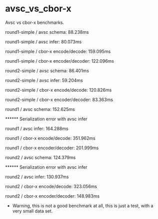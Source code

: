 # avsc_vs_cbor-x
Avsc vs cbor-x benchmarks.

round1-simple / avsc schema: 88.238ms

round1-simple / avsc infer: 80.073ms

round1-simple / cbor-x encode/decode: 159.095ms

round1-simple / cbor-x encoder/decoder: 122.096ms

round2-simple / avsc schema: 86.401ms

round2-simple / avsc infer: 59.204ms

round2-simple / cbor-x encode/decode: 120.826ms

round2-simple / cbor-x encoder/decoder: 83.363ms

round1 / avsc schema: 152.625ms

****** Serialization error with avsc infer

round1 / avsc infer: 164.288ms

round1 / cbor-x encode/decode: 351.962ms

round1 / cbor-x encoder/decoder: 201.999ms

round2 / avsc schema: 124.379ms

****** Serialization error with avsc infer

round2 / avsc infer: 130.937ms

round2 / cbor-x encode/decode: 323.056ms

round2 / cbor-x encoder/decoder: 148.983ms

* Warning, this is not a good benchmark at all, this is just a test, with a very small data set.
